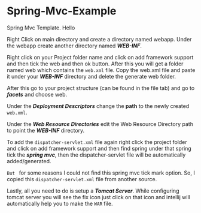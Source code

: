 # Spring-Mvc-Example
Spring Mvc Template. Hello 

Right Click on main directory and create a directory named webapp.
Under the webapp create another directory named **_WEB-INF_**.

Right click on your Project folder name and click on add framework support 
and then tick the web and then ok button. 
After this you will get a folder named web which contains the `web.xml` file. Copy
the web.xml file and paste it under your **_WEB-INF_** directory 
and delete the generate web folder.

After this go to your project structure (can be found in the file tab) 
and go to **_facets_** and choose web.

Under the _**Deployment Descriptors**_ change the **path** to the newly created `web.xml`.

Under the _**Web Resource Directories**_ edit the Web Resource Directory path to 
point the **_WEB-INF_** directory.

To add the `dispatcher-servlet.xml` file again right click the project folder and 
click on add framework support and then find spring under that spring tick the 
**_spring mvc_**, then the dispatcher-servlet file 
will be automatically added/generated.

`But ` for some reasons I could not find this spring mvc tick mark option.
So, I copied this `dispatcher-servlet.xml` file from another source.

Lastly, all you need to do is setup a **_Tomcat Server_**.
While configuring tomcat server you will see the fix icon 
just click on that icon and intellij will automatically help you to make the `WAR` file.
   
